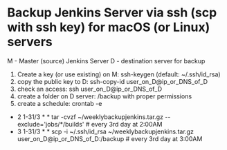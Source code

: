 # Backup Jenkins Server via ssh (scp with ssh key) for macOS (or Linux) servers

M - Master (source) Jenkins Server
D - destination server for backup

1. Create a key (or use existing) on M: ssh-keygen (default: ~/.ssh/id_rsa)
2. copy the public key to D: ssh-copy-id user_on_D@ip_or_DNS_of_D
3. check an access: ssh user_on_D@ip_or_DNS_of_D
4. create a folder on D server: /backup with proper permissions
5. create a schedule: crontab -e
* 2 1-31/3 * * tar -cvzf ~/weeklybackupjenkins.tar.gz --exclude='jobs/*/builds' # every 3rd day at 2:00AM
* 3 1-31/3 * * scp -i ~/.ssh/id_rsa ~/weeklybackupjenkins.tar.gz user_on_D@ip_or_DNS_of_D:/backup # every 3rd day at 3:00AM

